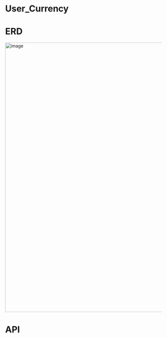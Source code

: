 # User_Currency

# ERD
<img width="865" alt="image" src="https://github.com/user-attachments/assets/d3b96d83-43c4-4b81-9003-7a6b7b400d6b">

# API
